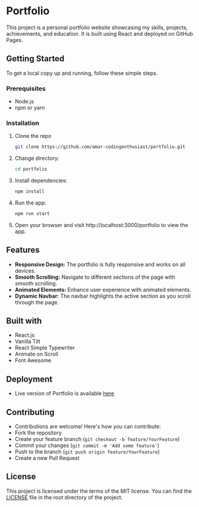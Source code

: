 # Portfolio

This project is a personal portfolio website showcasing my skills, projects, achievements, and education. It is built using React and deployed on GitHub Pages.

## Getting Started

To get a local copy up and running, follow these simple steps.

### Prerequisites

- Node.js
- npm or yarn

### Installation

1. Clone the repo
   ```sh
   git clone https://github.com/amar-codingenthusiast/portfolio.git
2. Change directory:
   ```sh
   cd portfolio
3. Install dependencies:
   ```sh
   npm install
4. Run the app:
   ```sh
   npm run start
5. Open your browser and visit http://localhost:3000/portfolio to view the app.

## Features
- **Responsive Design:** The portfolio is fully responsive and works on all devices.
- **Smooth Scrolling:** Navigate to different sections of the page with smooth scrolling.
- **Animated Elements:** Enhance user experience with animated elements.
- **Dynamic Navbar:** The navbar highlights the active section as you scroll through the page.

## Built with
 - React.js
 - Vanilla Tilt
 - React Simple Typewriter
 - Animate on Scroll
 - Font Awesome

## Deployment
 - Live version of Portfolio is available [here](https://amar-codingenthusiast.github.io/portfolio)

## Contributing
 - Contributions are welcome! Here's how you can contribute:
 - Fork the repository
 - Create your feature branch (`git checkout -b feature/YourFeature`)
 - Commit your changes (`git commit -m 'Add some feature'`)
 - Push to the branch (`git push origin feature/YourFeature`)
 - Create a new Pull Request

## License
This project is licensed under the terms of the MIT license. You can find the [LICENSE](LICENSE) file in the root directory of the project.
